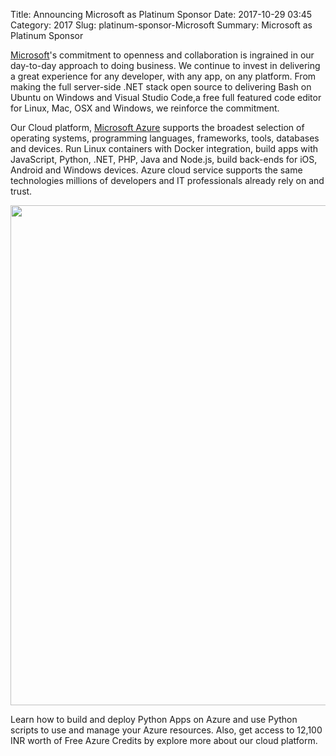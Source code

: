 Title: Announcing Microsoft as Platinum Sponsor
Date: 2017-10-29 03:45
Category: 2017
Slug: platinum-sponsor-Microsoft
Summary: Microsoft as Platinum Sponsor

[Microsoft](https://www.microsoft.com/en-in)'s commitment to openness and collaboration is ingrained in our day-to-day approach to doing business. We continue to invest in delivering a great experience for any developer, with any app, on any platform. From making the full server-side .NET stack open source to delivering Bash on Ubuntu on Windows and Visual Studio Code,a free full featured code editor for Linux, Mac, OSX and Windows, we reinforce the commitment.

Our Cloud platform, [Microsoft Azure](https://azure.microsoft.com/en-in/) supports the broadest selection of operating systems, programming languages, frameworks, tools, databases and devices. Run Linux containers with Docker integration, build apps with JavaScript, Python, .NET, PHP, Java and Node.js, build back-ends for iOS, Android and Windows devices. Azure cloud service supports the same technologies millions of developers and IT professionals already rely on and trust.

<img width="800" src="https://in.pycon.org/2017/images/sponsor/microsoft.png">

Learn how to build and deploy Python Apps on Azure and use Python scripts to use and manage your Azure resources. Also, get access to 12,100 INR worth of Free Azure Credits by explore more about our cloud platform.


